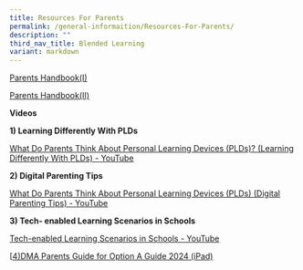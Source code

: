 ```yaml
---
title: Resources For Parents
permalink: /general-informaition/Resources-For-Parents/
description: ""
third_nav_title: Blended Learning
variant: markdown
---
```

[Parents Handbook(I)](/files/Blended%20Learning/IP2%20-%20Parent%20Handbook%20(I)%20on%20Learning%20with%20a%20PLD_2023.pdf)

[Parents Handbook(II)](/files/Blended%20Learning/IP3%20-%20Parent%20Handbook%20(II)%20on%20Learning%20with%20a%20PLD_2023.pdf)

**Videos**  

**1) Learning Differently With PLDs**

[What Do Parents Think About Personal Learning Devices (PLDs)? (Learning Differently With PLDs) - YouTube](https://www.youtube.com/watch?v=6oIAtbruVf4)

**2) Digital Parenting Tips**

[What Do Parents Think About Personal Learning Devices (PLDs) (Digital Parenting Tips) - YouTube](https://www.youtube.com/watch?v=qCzeedZXeaM)

**3) Tech- enabled Learning Scenarios in Schools**

[Tech-enabled Learning Scenarios in Schools - YouTube](https://www.youtube.com/watch?v=jJw1mdtYfOs)

[[4)DMA Parents Guide for Option A  Guide 2024 (iPad)](https://go.gov.sg/6rc0p0)





